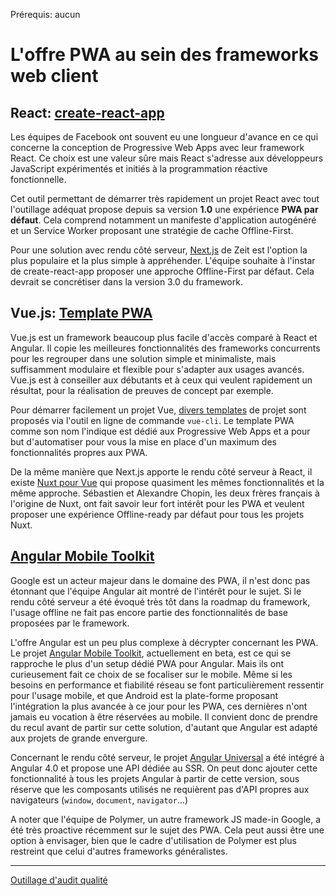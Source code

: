 <span class="requirements">Prérequis: aucun</span>

L'offre PWA au sein des frameworks web client
==============================================

## React: [create-react-app](https://github.com/facebookincubator/create-react-app)

Les équipes de Facebook ont souvent eu une longueur d'avance en ce qui concerne la conception de Progressive Web Apps avec leur framework React. Ce choix est une valeur sûre mais React s'adresse aux développeurs JavaScript expérimentés et initiés à la programmation réactive fonctionnelle.

Cet outil permettant de démarrer très rapidement un projet React avec tout l'outillage adéquat propose depuis sa version **1.0** une expérience **PWA par défaut**. Cela comprend notamment un manifeste d'application autogénéré et un Service Worker proposant une stratégie de cache Offline-First.

Pour une solution avec rendu côté serveur, [Next.js](https://learnnextjs.com/) de Zeit est l'option la plus populaire et la plus simple à appréhender. L'équipe souhaite à l'instar de create-react-app proposer une approche Offline-First par défaut. Cela devrait se concrétiser dans la version 3.0 du framework.

## Vue.js: [Template PWA](https://github.com/vuejs-templates/pwa)

Vue.js est un framework beaucoup plus facile d'accès comparé à React et Angular. Il copie les meilleures fonctionnalités des frameworks concurrents pour les regrouper dans une solution simple et minimaliste, mais suffisamment modulaire et flexible pour s'adapter aux usages avancés. Vue.js est à conseiller aux débutants et à ceux qui veulent rapidement un résultat, pour la réalisation de preuves de concept par exemple.

Pour démarrer facilement un projet Vue, [divers templates](https://github.com/vuejs-templates) de projet sont proposés via l'outil en ligne de commande `vue-cli`. Le template PWA comme son nom l'indique est dédié aux Progressive Web Apps et a pour but d'automatiser pour vous la mise en place d'un maximum des fonctionnalités propres aux PWA.

De la même manière que Next.js apporte le rendu côté serveur à React, il existe [Nuxt pour Vue](https://nuxtjs.org/) qui propose quasiment les mêmes fonctionnalités et la même approche. Sébastien et Alexandre Chopin, les deux frères français à l'origine de Nuxt, ont fait savoir leur fort intérêt pour les PWA et veulent proposer une expérience Offline-ready par défaut pour tous les projets Nuxt. 

## [Angular Mobile Toolkit](https://mobile.angular.io/)

Google est un acteur majeur dans le domaine des PWA, il n'est donc pas étonnant que l'équipe Angular ait montré de l'intérêt pour le sujet. Si le rendu côté serveur a été évoqué très tôt dans la roadmap du framework, l'usage offline ne fait pas encore partie des fonctionnalités de base proposées par le framework. 

L'offre Angular est un peu plus complexe à décrypter concernant les PWA. Le projet [Angular Mobile Toolkit](https://mobile.angular.io/), actuellement en beta, est ce qui se rapproche le plus d'un setup dédié PWA pour Angular. Mais ils ont curieusement fait ce choix de se focaliser sur le mobile. Même si les besoins en performance et fiabilité réseau se font particulièrement ressentir pour l'usage mobile, et que Android est la plate-forme proposant l'intégration la plus avancée à ce jour pour les PWA, ces dernières n'ont jamais eu vocation à être réservées au mobile. Il convient donc de prendre du recul avant de partir sur cette solution, d'autant que Angular est adapté aux projets de grande envergure.
  
Concernant le rendu côté serveur, le projet [Angular Universal](https://universal.angular.io/) a été intégré à Angular 4.0 et propose une API dédiée au SSR. On peut donc ajouter cette fonctionnalité à tous les projets Angular à partir de cette version, sous réserve que les composants utilisés ne requièrent pas d'API propres aux navigateurs (`window`, `document`, `navigator`...)

A noter que l'équipe de Polymer, un autre framework JS made-in Google, a été très proactive récemment sur le sujet des PWA. Cela peut aussi être une option à envisager, bien que le cadre d'utilisation de Polymer est plus restreint que celui d'autres frameworks généralistes.

---

[Outillage d'audit qualité](#/pages/audit-tools)
